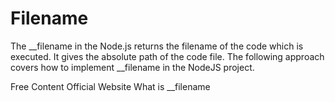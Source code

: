 # Filename

The __filename in the Node.js returns the filename of the code which is executed. It gives the absolute path of the code file. The following approach covers how to implement __filename in the NodeJS project.

<ResourceGroupTitle>Free Content</ResourceGroupTitle>
<BadgeLink colorScheme='blue' badgeText='Read' href='https://nodejs.org/docs/latest/api/modules.html#__filename'>Official Website</BadgeLink>
<BadgeLink colorScheme='yellow' badgeText='Read' href='https://www.geeksforgeeks.org/node-js-__filename-object/'> What is __filename </BadgeLink>